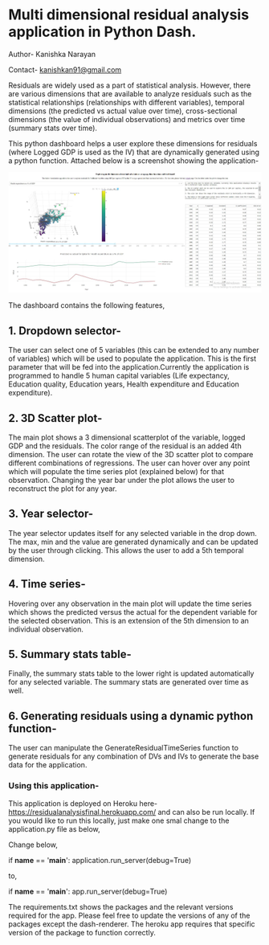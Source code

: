 # Multi dimensional residual analysis application in Python Dash.
Author- Kanishka Narayan

Contact- kanishkan91@gmail.com

Residuals are widely used as a part of statistical analysis. However, there are various dimensions that are available to analyze residuals such as the statistical relationships (relationships with different variables), temporal dimensions (the predicted vs actual value over time), cross-sectional dimensions (the value of individual observations) and metrics over time (summary stats over time). 

This python dashboard helps a user explore these dimensions for residuals (where Logged GDP is used as the IV) that are dynamically generated using a python function. Attached below is a screenshot showing the application-

![Test Image 1](https://github.com/kanishkan91/Residual-analysis-application/blob/master/Residualanalysis.JPG)

The dashboard contains the following features,

## 1. Dropdown selector-
   The user can select one of 5 variables (this can be extended to any number of variables) which will be used to populate the application. This is the first parameter that will be fed into the application.Currently the application is programmed to handle 5 human capital variables (Life expectancy, Education quality, Education years, Health expenditure and Education expenditure).
 
## 2. 3D Scatter plot- 
The main plot shows a 3 dimensional scatterplot of the variable, logged GDP and the residuals. The color range of the residual is an added 4th dimension. The user can rotate the view of the 3D scatter plot to compare different combinations of regressions. The user can hover over any point which will populate the time series plot (explained below) for that observation. Changing the year bar under the plot allows the user to reconstruct the plot for any year.

## 3. Year selector-
The year selector updates itself for any selected variable in the drop down. The max, min and the value are generated dynamically and can be updated by the user through clicking. This allows the user to add a 5th temporal dimension.

## 4. Time series-
Hovering over any observation in the main plot will update the time series which shows the predicted versus the actual for the dependent variable for the selected observation. This is an extension of the 5th dimension to an individual observation.

## 5. Summary stats table-
Finally, the summary stats table to the lower right is updated automatically for any selected variable. The summary stats are generated over time as well. 

## 6. Generating residuals using a dynamic python function-
The user can manipulate the GenerateResidualTimeSeries function to generate residuals for any combination  of DVs and IVs to generate the base data for the application.


### Using this application-
This application is deployed on Heroku here- https://residualanalysisfinal.herokuapp.com/ and can also be run locally. If you would like to run this locally, just make one smal change to the application.py file as below,

Change below, 

if __name__ == '__main__':
    application.run_server(debug=True)

to,

if __name__ == '__main__':
    app.run_server(debug=True)

The requirements.txt shows the packages and the relevant versions required for the app. Please feel free to update the versions of any of the packages except the dash-renderer. The heroku app requires that specific version of the package to function correctly.







   

 



